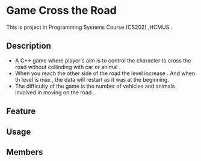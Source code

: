 # Game Cross the Road 
This is project in Programming Systems Course (CS202) ,HCMUS .

## Description
- A C++ game where player's aim is to control the character to cross the road without collinding with car or animal .
- When you reach the other side of the road the level increase . And when th level is max , the data will restart as it was at the beginning.
- The difficulty of the game is the number of vehicles and animals involved in moving on the road .
 
## Feature

## Usage

## Members
